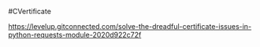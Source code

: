 #CVertificate

https://levelup.gitconnected.com/solve-the-dreadful-certificate-issues-in-python-requests-module-2020d922c72f

